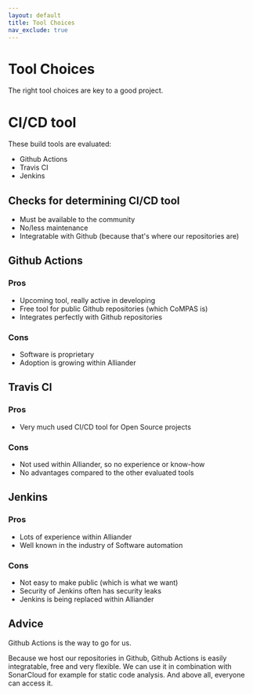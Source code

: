 ```yaml
---
layout: default
title: Tool Choices
nav_exclude: true
---
```

# Tool Choices
The right tool choices are key to a good project.
# CI/CD tool
These build tools are evaluated:
- Github Actions
- Travis CI
- Jenkins

## Checks for determining CI/CD tool
- Must be available to the community
- No/less maintenance
- Integratable with Github (because that's where our repositories are)

## Github Actions
### Pros
- Upcoming tool, really active in developing
- Free tool for public Github repositories (which CoMPAS is)
- Integrates perfectly with Github repositories

### Cons
- Software is proprietary
- Adoption is growing within Alliander

## Travis CI
### Pros
- Very much used CI/CD tool for Open Source projects

### Cons
- Not used within Alliander, so no experience or know-how
- No advantages compared to the other evaluated tools

## Jenkins
### Pros
- Lots of experience within Alliander
- Well known in the industry of Software automation

### Cons
- Not easy to make public (which is what we want)
- Security of Jenkins often has security leaks
- Jenkins is being replaced within Alliander

## Advice
Github Actions is the way to go for us.

Because we host our repositories in Github, Github Actions is easily integratable, free and very flexible.
We can use it in combination with SonarCloud for example for static code analysis.
And above all, everyone can access it.